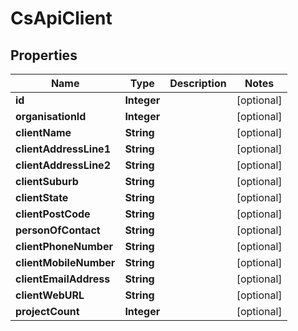 
# CsApiClient

## Properties
Name | Type | Description | Notes
------------ | ------------- | ------------- | -------------
**id** | **Integer** |  |  [optional]
**organisationId** | **Integer** |  |  [optional]
**clientName** | **String** |  |  [optional]
**clientAddressLine1** | **String** |  |  [optional]
**clientAddressLine2** | **String** |  |  [optional]
**clientSuburb** | **String** |  |  [optional]
**clientState** | **String** |  |  [optional]
**clientPostCode** | **String** |  |  [optional]
**personOfContact** | **String** |  |  [optional]
**clientPhoneNumber** | **String** |  |  [optional]
**clientMobileNumber** | **String** |  |  [optional]
**clientEmailAddress** | **String** |  |  [optional]
**clientWebURL** | **String** |  |  [optional]
**projectCount** | **Integer** |  |  [optional]



